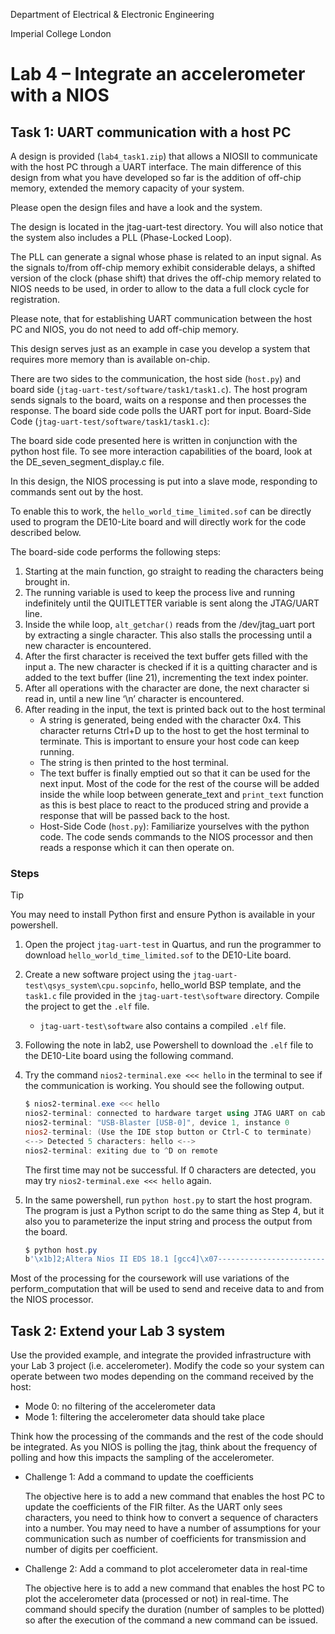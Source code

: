 Department of Electrical & Electronic Engineering

Imperial College London

# Lab 4 –  Integrate an accelerometer with a NIOS

## Task 1: UART communication with a host PC

A design is provided (`lab4_task1.zip`) that allows a NIOSII to communicate with the host PC through a UART interface.
The main difference of this design from what you have developed so far is the addition of off-chip memory, extended the memory capacity of your system.

Please open the design files and have a look and the system.

The design is located in the jtag-uart-test directory. You will also notice that the system also includes a PLL (Phase-Locked Loop).

The PLL can generate a signal whose phase is related to an input signal.
As the signals to/from off-chip memory exhibit considerable delays, a shifted version of the clock (phase shift) that drives the off-chip memory related to NIOS needs to be used, in order to allow to the data a full clock cycle for registration.

Please note, that for establishing UART communication between the host PC and NIOS, you do not need to add off-chip memory.

This design serves just as an example in case you develop a system that requires more memory than is available on-chip.

There are two sides to the communication, the host side (`host.py`) and board side (`jtag-uart-test/software/task1/task1.c`).
The host program sends signals to the board, waits on a response and then processes the response.
The board side code polls the UART port for input. Board-Side Code (`jtag-uart-test/software/task1/task1.c`):

The board side code presented here is written in conjunction with the python host file. To see more interaction capabilities of the board, look at the DE_seven_segment_display.c file.

In this design, the NIOS processing is put into a slave mode, responding to commands sent out by the host.

To enable this to work, the `hello_world_time_limited.sof` can be directly used to program the DE10-Lite board and will directly work for the code described below.

The board-side code performs the following steps:

1. Starting at the main function, go straight to reading the characters being brought in.
2. The running variable is used to keep the process live and running indefinitely until the QUITLETTER
variable is sent along the JTAG/UART line.
3. Inside the while loop, `alt_getchar()` reads from the /dev/jtag_uart port by extracting a
single character. This also stalls the processing until a new character is encountered.
4. After the first character is received the text buffer gets filled with the input
a. The new character is checked if it is a quitting character and is added to the text
buffer (line 21), incrementing the text index pointer.
5. After all operations with the character are done, the next character si read in, until a new
line ‘\n’ character is encountered.
6. After reading in the input, the text is printed back out to the host terminal
    * A string is generated, being ended with the character 0x4. This character returns Ctrl+D up to the host to get the host terminal to terminate. This is important to ensure your host code can keep running.
    * The string is then printed to the host terminal.
    * The text buffer is finally emptied out so that it can be used for the next input. Most of the code for the rest of the course will be added inside the while loop between generate_text and  `print_text` function as this is best place to react to the produced string and provide a response that will be passed back to the host.
    * Host-Side Code (`host.py`): Familiarize yourselves with the python code. The code sends commands  to the NIOS processor and then reads a response which it can then operate on.

### Steps

> [!TIP]
> You may need to install Python first and ensure Python is available in your powershell.

1. Open the project `jtag-uart-test` in Quartus, and run the programmer to download `hello_world_time_limited.sof` to the DE10-Lite board.
2. Create a new software project using the `jtag-uart-test\qsys_system\cpu.sopcinfo`, hello_world BSP template, and the `task1.c` file provided in the `jtag-uart-test\software` directory. Compile the project to get the `.elf` file.
    * `jtag-uart-test\software` also contains a compiled `.elf` file.
3. Following the note in lab2, use Powershell to download the `.elf` file to the DE10-Lite board using the following command.
4. Try the command `nios2-terminal.exe <<< hello` in the terminal to see if the communication is working. You should see the following output.

    ```powershell
    $ nios2-terminal.exe <<< hello
    nios2-terminal: connected to hardware target using JTAG UART on cable
    nios2-terminal: "USB-Blaster [USB-0]", device 1, instance 0
    nios2-terminal: (Use the IDE stop button or Ctrl-C to terminate)
    <--> Detected 5 characters: hello <-->
    nios2-terminal: exiting due to ^D on remote
    ```

    The first time may not be successful. If 0 characters are detected, you may try `nios2-terminal.exe <<< hello` again.
5. In the same powershell, run `python host.py` to start the host program. The program is just a Python script to do the same thing as Step 4, but it also you to parameterize the input string and process the output from the board.

    ```powershell
    $ python host.py
    b'\x1b]2;Altera Nios II EDS 18.1 [gcc4]\x07------------------------------------------------\nAltera Nios2 Command Shell [GCC 4]\n\nVersion 18.1, Build 625\n------------------------------------------------\nnios2-terminal: connected to hardware target using JTAG UART on cable\r\nnios2-terminal: "USB-Blaster [USB-0]", device 1, instance 0\r\nnios2-terminal: (Use the IDE stop button or Ctrl-C to terminate)\r\n\r\n<--> Detected 7 characters: testing <--> \r\n \r\n\r\nnios2-terminal: exiting due to ^D on remote\r\n'
    ```

Most of the processing for the coursework will use variations of the perform_computation that will be used to send and receive data to and from the NIOS processor.

## Task 2: Extend your Lab 3 system

Use the provided example, and integrate the provided infrastructure with your Lab 3 project (i.e. accelerometer). Modify the code so your system can operate between two modes depending on the command received by the host:

* Mode 0: no filtering of the accelerometer data
* Mode 1: filtering the accelerometer data should take place

Think how the processing of the commands and the rest of the code should be integrated. As you NIOS is polling the jtag, think about the frequency of polling and how this impacts the sampling of the accelerometer.

* Challenge 1: Add a command to update the coefficients

    The objective here is to add a new command that enables the host PC to update the coefficients of the FIR filter. As the UART only sees characters, you need to think how to convert a sequence of characters into a number. You may need to have a number of assumptions for your communication such as number of coefficients for transmission and number of digits per coefficient.

* Challenge 2: Add a command to plot accelerometer data in real-time

    The objective here is to add a new command that enables the host PC to plot the accelerometer data (processed or not) in real-time. The command should specify the duration (number of samples to be plotted) so after the execution of the command a new command can be issued.
